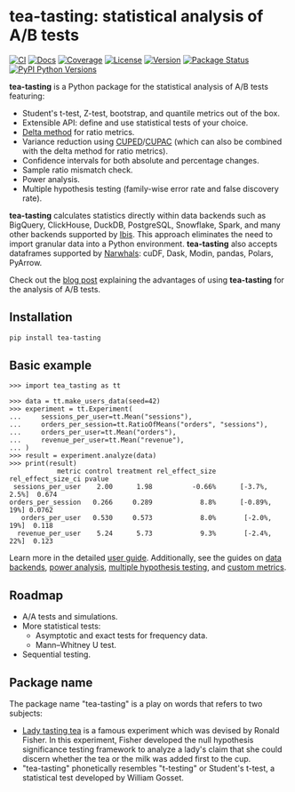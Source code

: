 # tea-tasting: statistical analysis of A/B tests

[![CI](https://github.com/e10v/tea-tasting/actions/workflows/ci.yml/badge.svg?branch=main)](https://github.com/e10v/tea-tasting/actions/workflows/ci.yml)
[![Docs](https://github.com/e10v/tea-tasting/actions/workflows/docs.yml/badge.svg)](https://tea-tasting.e10v.me/)
[![Coverage](https://codecov.io/github/e10v/tea-tasting/coverage.svg?branch=main)](https://codecov.io/gh/e10v/tea-tasting)
[![License](https://img.shields.io/github/license/e10v/tea-tasting)](https://github.com/e10v/tea-tasting/blob/main/LICENSE)
[![Version](https://img.shields.io/pypi/v/tea-tasting.svg)](https://pypi.org/project/tea-tasting/)
[![Package Status](https://img.shields.io/pypi/status/tea-tasting.svg)](https://pypi.org/project/tea-tasting/)
[![PyPI Python Versions](https://img.shields.io/pypi/pyversions/tea-tasting.svg)](https://pypi.org/project/tea-tasting/)

**tea-tasting** is a Python package for the statistical analysis of A/B tests featuring:

- Student's t-test, Z-test, bootstrap, and quantile metrics out of the box.
- Extensible API: define and use statistical tests of your choice.
- [Delta method](https://alexdeng.github.io/public/files/kdd2018-dm.pdf) for ratio metrics.
- Variance reduction using [CUPED](https://exp-platform.com/Documents/2013-02-CUPED-ImprovingSensitivityOfControlledExperiments.pdf)/[CUPAC](https://doordash.engineering/2020/06/08/improving-experimental-power-through-control-using-predictions-as-covariate-cupac/) (which can also be combined with the delta method for ratio metrics).
- Confidence intervals for both absolute and percentage changes.
- Sample ratio mismatch check.
- Power analysis.
- Multiple hypothesis testing (family-wise error rate and false discovery rate).

**tea-tasting** calculates statistics directly within data backends such as BigQuery, ClickHouse, DuckDB, PostgreSQL, Snowflake, Spark, and many other backends supported by [Ibis](https://github.com/ibis-project/ibis). This approach eliminates the need to import granular data into a Python environment. **tea-tasting** also accepts dataframes supported by [Narwhals](https://github.com/narwhals-dev/narwhals): cuDF, Dask, Modin, pandas, Polars, PyArrow.

Check out the [blog post](https://e10v.me/tea-tasting-analysis-of-experiments/) explaining the advantages of using **tea-tasting** for the analysis of A/B tests.

## Installation

```bash
pip install tea-tasting
```

## Basic example

```pycon
>>> import tea_tasting as tt

>>> data = tt.make_users_data(seed=42)
>>> experiment = tt.Experiment(
...     sessions_per_user=tt.Mean("sessions"),
...     orders_per_session=tt.RatioOfMeans("orders", "sessions"),
...     orders_per_user=tt.Mean("orders"),
...     revenue_per_user=tt.Mean("revenue"),
... )
>>> result = experiment.analyze(data)
>>> print(result)
            metric control treatment rel_effect_size rel_effect_size_ci pvalue
 sessions_per_user    2.00      1.98          -0.66%      [-3.7%, 2.5%]  0.674
orders_per_session   0.266     0.289            8.8%      [-0.89%, 19%] 0.0762
   orders_per_user   0.530     0.573            8.0%       [-2.0%, 19%]  0.118
  revenue_per_user    5.24      5.73            9.3%       [-2.4%, 22%]  0.123

```

Learn more in the detailed [user guide](https://tea-tasting.e10v.me/user-guide/). Additionally, see the guides on [data backends](https://tea-tasting.e10v.me/data-backends/), [power analysis](https://tea-tasting.e10v.me/power-analysis/), [multiple hypothesis testing](https://tea-tasting.e10v.me/multiple-testing/), and [custom metrics](https://tea-tasting.e10v.me/custom-metrics/).

## Roadmap

- A/A tests and simulations.
- More statistical tests:
    - Asymptotic and exact tests for frequency data.
    - Mann–Whitney U test.
- Sequential testing.

## Package name

The package name "tea-tasting" is a play on words that refers to two subjects:

- [Lady tasting tea](https://en.wikipedia.org/wiki/Lady_tasting_tea) is a famous experiment which was devised by Ronald Fisher. In this experiment, Fisher developed the null hypothesis significance testing framework to analyze a lady's claim that she could discern whether the tea or the milk was added first to the cup.
- "tea-tasting" phonetically resembles "t-testing" or Student's t-test, a statistical test developed by William Gosset.
